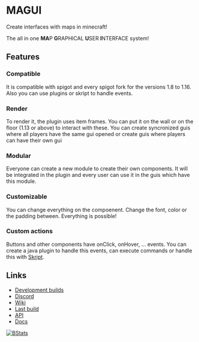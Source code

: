 # MAGUI

Create interfaces with maps in minecraft!

The all in one **MA**P **G**RAPHICAL **U**SER **I**NTERFACE system!

## Features

### Compatible

It is compatible with spigot and every spigot fork for the versions 1.8 to 1.16. Also you can use plugins or skript to handle events.

### Render

To render it, the plugin uses item frames. You can put it on the wall or on the floor (1.13 or above) to interact with these.
You can create syncronized guis where all players have the same gui opened or create guis where players can have their own gui 

### Modular

Everyone can create a new module to create their own components. It will be integrated in the plugin and every user can use it in the guis which have this module.

### Customizable

You can change everything on the compoenent. Change the font, color or the padding between. Everything is possible!

### Custom actions

Buttons and other components have onClick, onHover, ... events. You can create a java plugin to handle this events, can execute commands or handle this with [Skript](https://github.com/SkriptLang/Skript).

## Links

* [Development builds](https://ci.codemc.io/job/CodeDoctorDE/job/MAGUI)
* [Discord](https://discord.gg/WzcRNGF)
* [Wiki](https://github.com/CodeDoctorDE/MAGUI/wiki)
* [Last build](https://ci.codemc.io/job/CodeDoctorDE/job/MAGUI/lastSuccessfulBuild/)
* [API](https://github.com/CodeDoctorDE/MAGUI/wiki/api)
* [Docs](https://codedoctor.tk/MAGUI/apidocs)

[![BStats](https://bstats.org/signatures/bukkit/MAGUI.svg)](https://bstats.org/plugin/bukkit/MAGUI)
